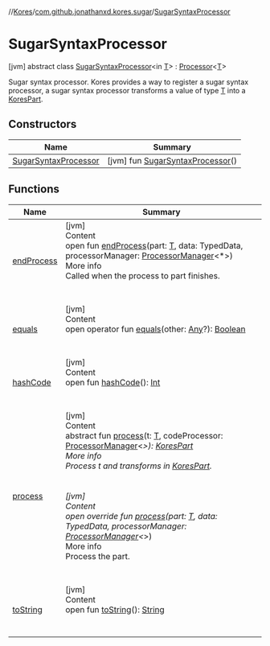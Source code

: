 //[Kores](../../index.md)/[com.github.jonathanxd.kores.sugar](../index.md)/[SugarSyntaxProcessor](index.md)



# SugarSyntaxProcessor  
 [jvm] abstract class [SugarSyntaxProcessor](index.md)<in [T](index.md)> : [Processor](../../com.github.jonathanxd.kores.processor/-processor/index.md)<[T](index.md)> 

Sugar syntax processor. Kores provides a way to register a sugar syntax processor, a sugar syntax processor transforms a value of type [T](index.md) into a [KoresPart](../../com.github.jonathanxd.kores/-kores-part/index.md).

   


## Constructors  
  
|  Name|  Summary| 
|---|---|
| <a name="com.github.jonathanxd.kores.sugar/SugarSyntaxProcessor/SugarSyntaxProcessor/#/PointingToDeclaration/"></a>[SugarSyntaxProcessor](-sugar-syntax-processor.md)| <a name="com.github.jonathanxd.kores.sugar/SugarSyntaxProcessor/SugarSyntaxProcessor/#/PointingToDeclaration/"></a> [jvm] fun [SugarSyntaxProcessor](-sugar-syntax-processor.md)()   <br>


## Functions  
  
|  Name|  Summary| 
|---|---|
| <a name="com.github.jonathanxd.kores.processor/Processor/endProcess/#TypeParam(bounds=[kotlin.Any?])#com.github.jonathanxd.iutils.data.TypedData#com.github.jonathanxd.kores.processor.ProcessorManager[*]/PointingToDeclaration/"></a>[endProcess](../../com.github.jonathanxd.kores.processor/-processor/end-process.md)| <a name="com.github.jonathanxd.kores.processor/Processor/endProcess/#TypeParam(bounds=[kotlin.Any?])#com.github.jonathanxd.iutils.data.TypedData#com.github.jonathanxd.kores.processor.ProcessorManager[*]/PointingToDeclaration/"></a>[jvm]  <br>Content  <br>open fun [endProcess](../../com.github.jonathanxd.kores.processor/-processor/end-process.md)(part: [T](index.md), data: TypedData, processorManager: [ProcessorManager](../../com.github.jonathanxd.kores.processor/-processor-manager/index.md)<*>)  <br>More info  <br>Called when the process to part finishes.  <br><br><br>
| <a name="kotlin/Any/equals/#kotlin.Any?/PointingToDeclaration/"></a>[equals](../../com.github.jonathanxd.kores.util/-simple-resolver/index.md#%5Bkotlin%2FAny%2Fequals%2F%23kotlin.Any%3F%2FPointingToDeclaration%2F%5D%2FFunctions%2F-1211764316)| <a name="kotlin/Any/equals/#kotlin.Any?/PointingToDeclaration/"></a>[jvm]  <br>Content  <br>open operator fun [equals](../../com.github.jonathanxd.kores.util/-simple-resolver/index.md#%5Bkotlin%2FAny%2Fequals%2F%23kotlin.Any%3F%2FPointingToDeclaration%2F%5D%2FFunctions%2F-1211764316)(other: [Any](https://kotlinlang.org/api/latest/jvm/stdlib/kotlin/-any/index.html)?): [Boolean](https://kotlinlang.org/api/latest/jvm/stdlib/kotlin/-boolean/index.html)  <br><br><br>
| <a name="kotlin/Any/hashCode/#/PointingToDeclaration/"></a>[hashCode](../../com.github.jonathanxd.kores.util/-simple-resolver/index.md#%5Bkotlin%2FAny%2FhashCode%2F%23%2FPointingToDeclaration%2F%5D%2FFunctions%2F-1211764316)| <a name="kotlin/Any/hashCode/#/PointingToDeclaration/"></a>[jvm]  <br>Content  <br>open fun [hashCode](../../com.github.jonathanxd.kores.util/-simple-resolver/index.md#%5Bkotlin%2FAny%2FhashCode%2F%23%2FPointingToDeclaration%2F%5D%2FFunctions%2F-1211764316)(): [Int](https://kotlinlang.org/api/latest/jvm/stdlib/kotlin/-int/index.html)  <br><br><br>
| <a name="com.github.jonathanxd.kores.sugar/SugarSyntaxProcessor/process/#TypeParam(bounds=[kotlin.Any?])#com.github.jonathanxd.kores.processor.ProcessorManager[*]/PointingToDeclaration/"></a>[process](process.md)| <a name="com.github.jonathanxd.kores.sugar/SugarSyntaxProcessor/process/#TypeParam(bounds=[kotlin.Any?])#com.github.jonathanxd.kores.processor.ProcessorManager[*]/PointingToDeclaration/"></a>[jvm]  <br>Content  <br>abstract fun [process](process.md)(t: [T](index.md), codeProcessor: [ProcessorManager](../../com.github.jonathanxd.kores.processor/-processor-manager/index.md)<*>): [KoresPart](../../com.github.jonathanxd.kores/-kores-part/index.md)  <br>More info  <br>Process t and transforms in [KoresPart](../../com.github.jonathanxd.kores/-kores-part/index.md).  <br><br><br>[jvm]  <br>Content  <br>open override fun [process](process.md)(part: [T](index.md), data: TypedData, processorManager: [ProcessorManager](../../com.github.jonathanxd.kores.processor/-processor-manager/index.md)<*>)  <br>More info  <br>Process the part.  <br><br><br>
| <a name="kotlin/Any/toString/#/PointingToDeclaration/"></a>[toString](../../com.github.jonathanxd.kores.util/-simple-resolver/index.md#%5Bkotlin%2FAny%2FtoString%2F%23%2FPointingToDeclaration%2F%5D%2FFunctions%2F-1211764316)| <a name="kotlin/Any/toString/#/PointingToDeclaration/"></a>[jvm]  <br>Content  <br>open fun [toString](../../com.github.jonathanxd.kores.util/-simple-resolver/index.md#%5Bkotlin%2FAny%2FtoString%2F%23%2FPointingToDeclaration%2F%5D%2FFunctions%2F-1211764316)(): [String](https://kotlinlang.org/api/latest/jvm/stdlib/kotlin/-string/index.html)  <br><br><br>

